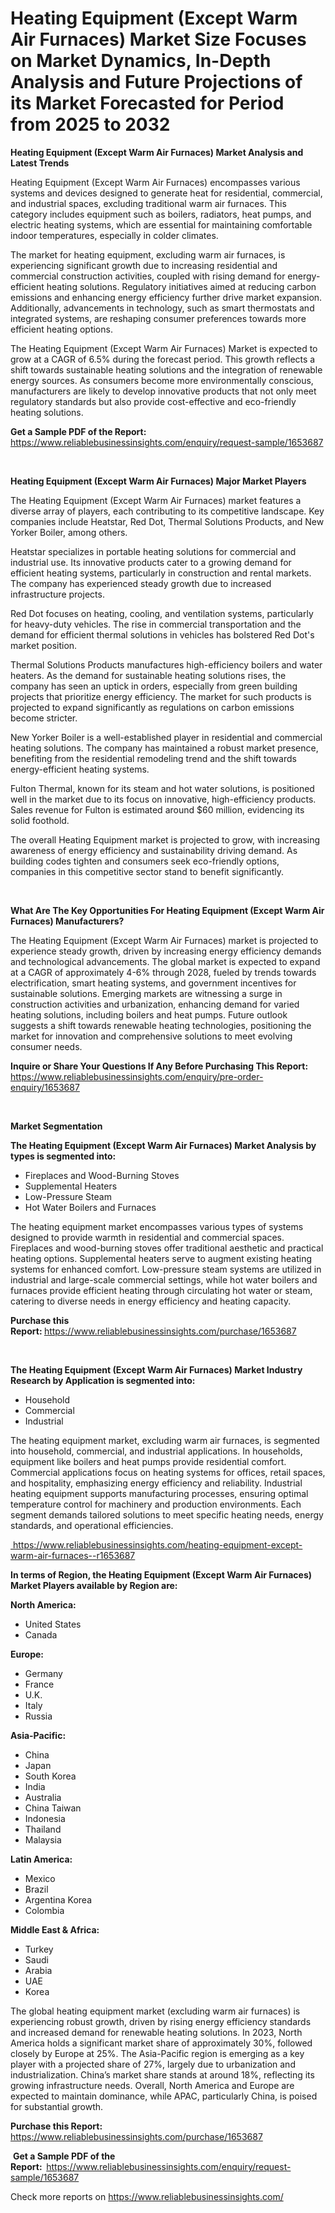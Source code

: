 <p><h1>Heating Equipment (Except Warm Air Furnaces) Market Size Focuses on Market Dynamics, In-Depth Analysis and Future Projections of its Market Forecasted for Period from 2025 to 2032</h1></p><p><strong>Heating Equipment (Except Warm Air Furnaces) Market Analysis and Latest Trends</strong></p>
<p><p>Heating Equipment (Except Warm Air Furnaces) encompasses various systems and devices designed to generate heat for residential, commercial, and industrial spaces, excluding traditional warm air furnaces. This category includes equipment such as boilers, radiators, heat pumps, and electric heating systems, which are essential for maintaining comfortable indoor temperatures, especially in colder climates.</p><p>The market for heating equipment, excluding warm air furnaces, is experiencing significant growth due to increasing residential and commercial construction activities, coupled with rising demand for energy-efficient heating solutions. Regulatory initiatives aimed at reducing carbon emissions and enhancing energy efficiency further drive market expansion. Additionally, advancements in technology, such as smart thermostats and integrated systems, are reshaping consumer preferences towards more efficient heating options.</p><p>The Heating Equipment (Except Warm Air Furnaces) Market is expected to grow at a CAGR of 6.5% during the forecast period. This growth reflects a shift towards sustainable heating solutions and the integration of renewable energy sources. As consumers become more environmentally conscious, manufacturers are likely to develop innovative products that not only meet regulatory standards but also provide cost-effective and eco-friendly heating solutions.</p></p>
<p><strong>Get a Sample PDF of the Report:&nbsp;</strong> <a href="https://www.reliablebusinessinsights.com/enquiry/request-sample/1653687?utm_campaign=1138&utm_medium=2&utm_source=Github&utm_content=ia&utm_term=27022025&utm_id=heating-equipment-except-warm-air-furnaces">https://www.reliablebusinessinsights.com/enquiry/request-sample/1653687</a></p>
<p>&nbsp;</p>
<p><strong>Heating Equipment (Except Warm Air Furnaces) Major Market Players</strong></p>
<p><p>The Heating Equipment (Except Warm Air Furnaces) market features a diverse array of players, each contributing to its competitive landscape. Key companies include Heatstar, Red Dot, Thermal Solutions Products, and New Yorker Boiler, among others. </p><p>Heatstar specializes in portable heating solutions for commercial and industrial use. Its innovative products cater to a growing demand for efficient heating systems, particularly in construction and rental markets. The company has experienced steady growth due to increased infrastructure projects.</p><p>Red Dot focuses on heating, cooling, and ventilation systems, particularly for heavy-duty vehicles. The rise in commercial transportation and the demand for efficient thermal solutions in vehicles has bolstered Red Dot's market position.</p><p>Thermal Solutions Products manufactures high-efficiency boilers and water heaters. As the demand for sustainable heating solutions rises, the company has seen an uptick in orders, especially from green building projects that prioritize energy efficiency. The market for such products is projected to expand significantly as regulations on carbon emissions become stricter.</p><p>New Yorker Boiler is a well-established player in residential and commercial heating solutions. The company has maintained a robust market presence, benefiting from the residential remodeling trend and the shift towards energy-efficient heating systems.</p><p>Fulton Thermal, known for its steam and hot water solutions, is positioned well in the market due to its focus on innovative, high-efficiency products. Sales revenue for Fulton is estimated around $60 million, evidencing its solid foothold.</p><p>The overall Heating Equipment market is projected to grow, with increasing awareness of energy efficiency and sustainability driving demand. As building codes tighten and consumers seek eco-friendly options, companies in this competitive sector stand to benefit significantly.</p></p>
<p>&nbsp;</p>
<p><strong>What Are The Key Opportunities For Heating Equipment (Except Warm Air Furnaces) Manufacturers?</strong></p>
<p><p>The Heating Equipment (Except Warm Air Furnaces) market is projected to experience steady growth, driven by increasing energy efficiency demands and technological advancements. The global market is expected to expand at a CAGR of approximately 4-6% through 2028, fueled by trends towards electrification, smart heating systems, and government incentives for sustainable solutions. Emerging markets are witnessing a surge in construction activities and urbanization, enhancing demand for varied heating solutions, including boilers and heat pumps. Future outlook suggests a shift towards renewable heating technologies, positioning the market for innovation and comprehensive solutions to meet evolving consumer needs.</p></p>
<p><strong>Inquire or Share Your Questions If Any Before Purchasing This Report:</strong> <a href="https://www.reliablebusinessinsights.com/enquiry/pre-order-enquiry/1653687?utm_campaign=1138&utm_medium=2&utm_source=Github&utm_content=ia&utm_term=27022025&utm_id=heating-equipment-except-warm-air-furnaces">https://www.reliablebusinessinsights.com/enquiry/pre-order-enquiry/1653687</a></p>
<p>&nbsp;</p>
<p><strong>Market Segmentation</strong></p>
<p><strong>The Heating Equipment (Except Warm Air Furnaces) Market Analysis by types is segmented into:</strong></p>
<p><ul><li>Fireplaces and Wood-Burning Stoves</li><li>Supplemental Heaters</li><li>Low-Pressure Steam</li><li>Hot Water Boilers and Furnaces</li></ul></p>
<p><p>The heating equipment market encompasses various types of systems designed to provide warmth in residential and commercial spaces. Fireplaces and wood-burning stoves offer traditional aesthetic and practical heating options. Supplemental heaters serve to augment existing heating systems for enhanced comfort. Low-pressure steam systems are utilized in industrial and large-scale commercial settings, while hot water boilers and furnaces provide efficient heating through circulating hot water or steam, catering to diverse needs in energy efficiency and heating capacity.</p></p>
<p><strong>Purchase this Report:&nbsp;</strong><a href="https://www.reliablebusinessinsights.com/purchase/1653687?utm_campaign=1138&utm_medium=2&utm_source=Github&utm_content=ia&utm_term=27022025&utm_id=heating-equipment-except-warm-air-furnaces">https://www.reliablebusinessinsights.com/purchase/1653687</a></p>
<p>&nbsp;</p>
<p><strong>The Heating Equipment (Except Warm Air Furnaces) Market Industry Research by Application is segmented into:</strong></p>
<p><ul><li>Household</li><li>Commercial</li><li>Industrial</li></ul></p>
<p><p>The heating equipment market, excluding warm air furnaces, is segmented into household, commercial, and industrial applications. In households, equipment like boilers and heat pumps provide residential comfort. Commercial applications focus on heating systems for offices, retail spaces, and hospitality, emphasizing energy efficiency and reliability. Industrial heating equipment supports manufacturing processes, ensuring optimal temperature control for machinery and production environments. Each segment demands tailored solutions to meet specific heating needs, energy standards, and operational efficiencies.</p></p>
<p><a href="https://www.reliablebusinessinsights.com/heating-equipment-except-warm-air-furnaces--r1653687?utm_campaign=1138&utm_medium=2&utm_source=Github&utm_content=ia&utm_term=27022025&utm_id=heating-equipment-except-warm-air-furnaces">&nbsp;https://www.reliablebusinessinsights.com/heating-equipment-except-warm-air-furnaces--r1653687</a></p>
<p><strong>In terms of Region, the Heating Equipment (Except Warm Air Furnaces) Market Players available by Region are:</strong></p>
<p>
    <p> <strong> North America: </strong>
        <ul>
            <li>United States</li>
            <li>Canada</li>
        </ul>
        </p> 
    <p> <strong> Europe: </strong>
        <ul>
            <li>Germany</li>
            <li>France</li>
            <li>U.K.</li>
            <li>Italy</li>
            <li>Russia</li>
        </ul>
        </p> 
    <p> <strong> Asia-Pacific: </strong>
        <ul>
            <li>China</li>
            <li>Japan</li>
            <li>South Korea</li>
            <li>India</li>
            <li>Australia</li>
            <li>China Taiwan</li>
            <li>Indonesia</li>
            <li>Thailand</li>
            <li>Malaysia</li>
        </ul>
        </p> 
    <p> <strong> Latin America: </strong>
        <ul>
            <li>Mexico</li>
            <li>Brazil</li>
            <li>Argentina Korea</li>
            <li>Colombia</li>
        </ul>
        </p> 
    <p> <strong> Middle East & Africa: </strong>
        <ul>
            <li>Turkey</li>
            <li>Saudi</li>
            <li>Arabia</li>
            <li>UAE</li>
            <li>Korea</li>
        </ul>
    </p>
    </p>
<p><p>The global heating equipment market (excluding warm air furnaces) is experiencing robust growth, driven by rising energy efficiency standards and increased demand for renewable heating solutions. In 2023, North America holds a significant market share of approximately 30%, followed closely by Europe at 25%. The Asia-Pacific region is emerging as a key player with a projected share of 27%, largely due to urbanization and industrialization. China’s market share stands at around 18%, reflecting its growing infrastructure needs. Overall, North America and Europe are expected to maintain dominance, while APAC, particularly China, is poised for substantial growth.</p></p>
<p><strong>Purchase this Report: </strong><a href="https://www.reliablebusinessinsights.com/purchase/1653687?utm_campaign=1138&utm_medium=2&utm_source=Github&utm_content=ia&utm_term=27022025&utm_id=heating-equipment-except-warm-air-furnaces">https://www.reliablebusinessinsights.com/purchase/1653687</a></p>
<p>&nbsp;<strong>Get a Sample PDF of the Report:&nbsp;&nbsp;</strong><a href="https://www.reliablebusinessinsights.com/enquiry/request-sample/1653687?utm_campaign=1138&utm_medium=2&utm_source=Github&utm_content=ia&utm_term=27022025&utm_id=heating-equipment-except-warm-air-furnaces">https://www.reliablebusinessinsights.com/enquiry/request-sample/1653687</a></p>
<p><strong></strong></p>
<p>Check more reports on <a href="https://www.reliablebusinessinsights.com/?utm_campaign=1138&utm_medium=2&utm_source=Github&utm_content=ia&utm_term=27022025&utm_id=heating-equipment-except-warm-air-furnaces">https://www.reliablebusinessinsights.com/</a></p>